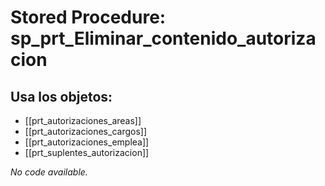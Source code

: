 # Stored Procedure: sp_prt_Eliminar_contenido_autorizacion

## Usa los objetos:
- [[prt_autorizaciones_areas]]
- [[prt_autorizaciones_cargos]]
- [[prt_autorizaciones_emplea]]
- [[prt_suplentes_autorizacion]]

*No code available.*

